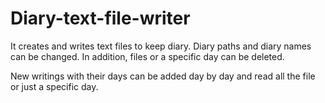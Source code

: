 # Diary-text-file-writer
It creates and writes text files to keep diary. 
Diary paths and diary names can be changed. In addition, files or a specific day can be deleted.

New writings with their days can be added day by day and read all the file or just a specific day.


